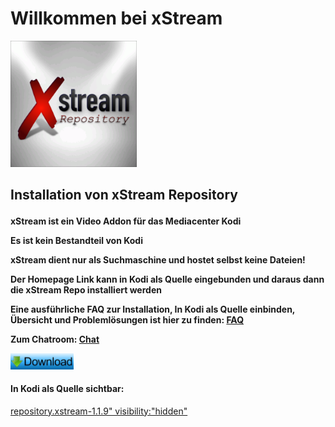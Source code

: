 <html>
  <body>
  <h1>Willkommen bei xStream</h1>
  <img src="icon.png" style="max-width: 40%;">
    <h2><p>Installation von xStream Repository</p></h2>
    <h4><p>xStream ist ein Video Addon für das Mediacenter Kodi</p>
     <p>Es ist kein Bestandteil von Kodi</p>
     <p>xStream dient nur als Suchmaschine und hostet selbst keine Dateien!</p>
     <p>Der Homepage Link kann in Kodi als Quelle eingebunden und daraus dann die xStream Repo installiert werden</p>
     <p>Eine ausführliche FAQ zur Installation, In Kodi als Quelle einbinden, Übersicht und Problemlösungen ist hier zu finden:
      <a href="https://github.com/streamxstream/xStream-FAQ/blob/master/xStream_Anleitung_FAQ.md">FAQ</a></p> 
     <p><b>Zum Chatroom:</b>
      <a href="https://gitter.im/streamxstream/community?source=orgpage">Chat</a></p>
      <!--Download Buttom-->
      <p><a href="repository.xstream-1.1.9.zip"><img src="https://raw.githubusercontent.com/Ron801/Web/gh-pages/Download%20Bild.jpg" style="max-width: 20%;"></a></p></h4>
      <h4><p>In Kodi als Quelle sichtbar:</p></h4>
    <a href="repository.xstream-1.1.9.zip">repository.xstream-1.1.9" visibility:"hidden"</a>
  </body>
</html>
